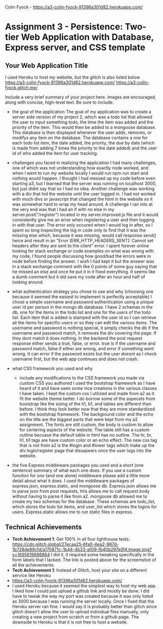 Colin Fyock - https://a3-colin-fyock-91396a301d82.herokuapp.com/

Assignment 3 - Persistence: Two-tier Web Application with Database, Express server, and CSS template
===

## Your Web Application Title

I used Heroku to host my website, but the glitch is also listed below
https://a3-colin-fyock-91396a301d82.herokuapp.com/
https://a3-colin-fyock.glitch.me/

Include a very brief summary of your project here. Images are encouraged, along with concise, high-level text. Be sure to include:

- the goal of the application
The goal of my application was to create a server side version of my project 2, which was a todo list that allowed the user to input something todo,
the time the item was added and the priority of the item. This would then be added to a mongoose database. This database is then displayed whenever
the user adds, removes, or modifys any item on the database. The database contains a row for each todo list item, the date added, the priority,
the due by date (which is made from adding 7 times the priority to the date added) and the user id of who added the item for user tracking.
- challenges you faced in realizing the application
I had many challenges, one of which was not understanding how exactly node worked, and when I went to run my website locally I would run
npm run start and nothing would happen. I thought I had messed up my code before even starting a3, but I learned that the server was running
on localhost 3000, but just didnt say that so I had no idea. Another challenge was working with a div that hid the website until the user 
logged in. I had not worked with much divs or javascript that changed the html in the website so it was somewhat hard to wrap my head around.
A challenge I ran into at the very end was that I had an if with no else in my server.post("/register") located in my server.improved.js file
and it would consistently give me an error when registering a user and then logging in with that user. The error only occured when I would log
in after, so I spent so long inspecting the log in code only to find that it was the missing else which, because it was missing, would call
response.send() twice and result in an "Error [ERR_HTTP_HEADERS_SENT]: Cannot set headers after they are sent to the client" error. I spent forever
online looking for stack exchange or code examples on what was wrong with my code, I found people discussing how good/bad the errors were in node
before finding the answer. I wish I had kept it but the answer was in a stack exchange comment with like 0 points of some guy saying that he 
missed an else and once he put it in it fixed everything. It seems like a dumb comment but it did save my code after an hour and half of looking around.

- what authentication strategy you chose to use and why (choosing one because it seemed the easiest to implement is perfectly acceptable)
I chose a simple username and password authentication using a unique user id per person in the mongo db database. I have 2 schemas in the db,
one for the items in the todo list and one for the users of the todo list. Each item that is added is stamped with the user id so I can retrieve
all the items for specific users or so they can edit the various items. The username and password is nothing special, it simply checks the db
if the username and password match, it removes the div covering the page. If they dont match it does nothing. In the backend the post
request response either sends a true, false, or error. true is if the username and password match, false if either are wrong, and error
if something went wrong. It can error if the password exists but the user doesnt as I check username first, but the web app continues and does not crash.


- what CSS framework you used and why
  - include any modifications to the CSS framework you made via custom CSS you authored
I used the bootstrap framework as I have heard of it and have seen some nice creations in the various classes I have taken. I kept the custom css
I utilized and made from a2 as it fit the website theme better. I do borrow some of the aspecets from bootstrap like the sizing of the h1, b1, and tables
are different than before. I think they look better now that they are more standardized with the bootstrap framework. The background color and the 
echo on the title are the biggest parts that were kept from my a2 assignment. The fonts are still custom, the body is custom to allow for centering aspects of the website.
The table still has a custom outline becuase the default table in html has no outline. The hr, br, h1, b1 tags are have custom color or an echo effect.
The new css tag that is not from a2 is the #login and #lower tags which make up the div login/register page that dissapears once the user logs into the website.
- the five Express middleware packages you used and a short (one sentence) summary of what each one does. If you use a custom function for *one* (and one alone) middleware please 
add a little more detail about what it does.
I used the middleware packages of express.json, express.static, and mongoose db. Express.json allows me to parse json from post requests,
this allows me to call request.body without having to parse it like from a2. mongoose db allowed me to create my two schemas for the database. 
These schemas are todo_list, which stores the todo list items, and user_list which stores the logins for users. Express.static allows me to run
static files in express.

## Technical Achievements
- **Tech Achievement 1**: Get 100% in all four lighthouse tests:
https://cdn.glitch.global/27ecaa25-6fa0-4ea2-967d-1b728de89cfd/a170871c-1b44-4b33-a109-fb40b297e0f4.image.png?v=1695619896864
I did it, it required some tweaking specifically in the form labels that I lacked. The link is posted above for the screemshot of all the achievements.
- **Tech Achievement 1**: Instead of Glitch, host your site on a different service like Heroku
- https://a3-colin-fyock-91396a301d82.herokuapp.com/
- I used Heroku because it seemed the simplest way to host my web app. I liked how I could just upload a github link and mostly be done. I did have to tweak the way my port was created because it was only listed as 3000 because I was running the server locally. Once I fixed that the Heroku server ran fine. I would say it is probably better than glitch since glitch doesn't allow the user to upload individual files manually, only creating a new project from scratch or from a github page. The downside to Heroku is that it is not free to host a website.



